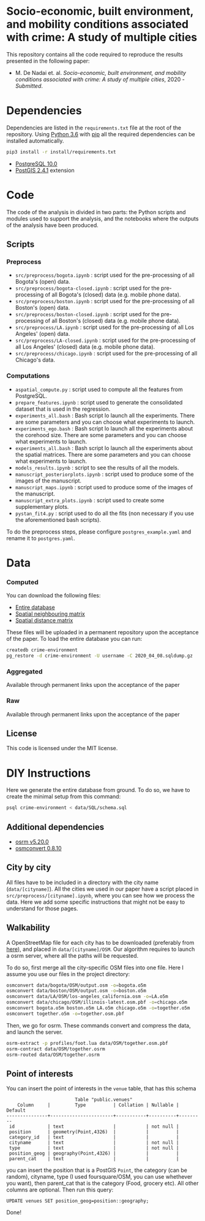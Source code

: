 # Socio-economic, built environment, and mobility conditions associated with crime: A study of multiple cities

This repository contains all the code required to reproduce the results presented in the following paper:

* M. De Nadai et. al. *Socio-economic, built environment, and mobility conditions associated with crime: A study of multiple cities*, 2020 - *Submitted*.


# Dependencies

Dependencies are listed in the `requirements.txt` file at the root of the repository. Using [Python 3.6](https://www.python.org/downloads/) with [pip](https://pip.pypa.io/en/stable/installing/) all the required dependencies can be installed automatically.

``` sh
pip3 install -r install/requirements.txt
```

* [PostgreSQL 10.0](https://www.postgresql.org/) 
* [PostGIS 2.4.1](https://postgis.net) extension

# Code

The code of the analysis in divided in two parts: the Python scripts and modules used to support the analysis, and the notebooks where the outputs of the analysis have been produced.

## Scripts

### Preprocess

* `src/preprocess/bogota.ipynb` : script used for the pre-processing of all Bogota's (open) data.
* `src/preprocess/bogota-closed.ipynb` : script used for the pre-processing of all Bogota's (closed) data (e.g. mobile phone data).
* `src/preprocess/boston.ipynb` : script used for the pre-processing of all Boston's (open) data.
* `src/preprocess/boston-closed.ipynb` : script used for the pre-processing of all Boston's (closed) data (e.g. mobile phone data).
* `src/preprocess/LA.ipynb` : script used for the pre-processing of all Los Angeles' (open) data.
* `src/preprocess/LA-closed.ipynb` : script used for the pre-processing of all Los Angeles' (closed) data (e.g. mobile phone data).
* `src/preprocess/chicago.ipynb` : script used for the pre-processing of all Chicago's data.

### Computations
* `aspatial_compute.py` : script used to compute all the features from PostgreSQL.
* `prepare_features.ipynb` : script used to generate the consolidated dataset that is used in the regression.
* `experiments_all.bash` : Bash script lo launch all the experiments. There are some parameters and you can choose what experiments to launch.
* `experiments_ego.bash` : Bash script lo launch all the experiments about the corehood size. There are some parameters and you can choose what experiments to launch.
* `experiments_all.bash` : Bash script lo launch all the experiments about the spatial matrices. There are some parameters and you can choose what experiments to launch.
* `models_results.ipynb` : script to see the results of all the models.
* `manuscript_posteriorplots.ipynb` : script used to produce some of the images of the manuscript.
* `manuscript_maps.ipynb` : script used to produce some of the images of the manuscript.
* `manuscript_extra_plots.ipynb` : script used to create some supplementary plots.
* `pystan_fit4.py` : script used to do all the fits (non necessary if you use the aforementioned bash scripts).

To do the preprocess steps, please configure `postgres_example.yaml` and rename it to `postgres.yaml`.

# Data

### Computed
You can download the following files:

* [Entire database](https://drive.google.com/file/d/1AzrfcvcSc7ePNegPWTH8idIMqE-aUvQ9/view?usp=sharing)
* [Spatial neighbouring matrix](https://drive.google.com/file/d/1Lno2815esZHHuR_Sp1S38QPulmlDcaAJ/view?usp=sharing)
* [Spatial distance matrix](https://drive.google.com/file/d/1014Veo1QW3oPQg0gTemlhUYSRSSJu7t4/view?usp=sharing)

These files will be uploaded in a permanent repository upon the acceptance of the paper.
To load the entire database you can run:

``` sh
createdb crime-environment
pg_restore -d crime-environment -U username -C 2020_04_08.sqldump.gz
```

### Aggregated
Available through permanent links upon the acceptance of the paper

### Raw
Available through permanent links upon the acceptance of the paper


## License
This code is licensed under the MIT license. 


# DIY Instructions

Here we generate the entire database from ground. To do so, we have to create the minimal setup from this command:

``` sh
psql crime-environment < data/SQL/schema.sql
```

## Additional dependencies
* [osrm v5.20.0](http://project-osrm.org/)
* [osmconvert 0.8.10](https://wiki.openstreetmap.org/wiki/Osmconvert)

## City by city
All files have to be included in a directory with the city name (`data/[cityname]`). All the cities we used in 
our paper have a script placed in `src/preprocess/[cityname].ipynb`, where you can see how we process the data.
Here we add some specific instructions that might not be easy to understand for those pages.


## Walkability
A OpenStreetMap file for each city has to be downloaded (preferably from [here](https://wiki.openstreetmap.org/wiki/Planet.osm)), and placed in `data/[cityname]/OSM`. 
Our algorithm requires to launch a osrm server, where all the paths will be requested.

To do so, first merge all the city-specific OSM files into one file. Here I assume you use our files in the project directory:

``` sh 
osmconvert data/bogota/OSM/output.osm -o=bogota.o5m
osmconvert data/boston/OSM/output.osm -o=boston.o5m
osmconvert data/LA/OSM/los-angeles_california.osm -o=LA.o5m
osmconvert data/chicago/OSM/illinois-latest.osm.pbf -o=chicago.o5m
osmconvert bogota.o5m boston.o5m LA.o5m chicago.o5m -o=together.o5m
osmconvert together.o5m -o=together.osm.pbf
```

Then, we go for osrm. These commands convert and compress the data, and launch the server.

``` sh 
osrm-extract -p profiles/foot.lua data/OSM/together.osm.pbf
osrm-contract data/OSM/together.osrm
osrm-routed data/OSM/together.osrm
```


## Point of interests
You can insert the point of interests in the `venue` table, that has this schema

```
                         Table "public.venues"
    Column     |         Type          | Collation | Nullable | Default
---------------+-----------------------+-----------+----------+---------
 id            | text                  |           | not null |
 position      | geometry(Point,4326)  |           |          |
 category_id   | text                  |           |          |
 cityname      | text                  |           | not null |
 type          | text                  |           | not null |
 position_geog | geography(Point,4326) |           |          |
 parent_cat    | text                  |           |          |
 ```
 
 you can insert the position that is a PostGIS `Point`, the category (can be random), cityname, type (I used foursquare/OSM, you can use whethever you want), then parent_cat that is the category (Food, grocery etc).
 All other columns are optional. Then run this query:
 
 ```
 UPDATE venues SET position_geog=position::geography;
 ```
 
 Done!